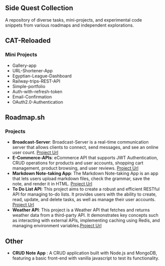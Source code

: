 ## Side Quest Collection
A repository of diverse tasks, mini-projects, and experimental code snippets from various roadmaps and independent explorations.
## CAT-Reloaded
### Mini Projects
- Gallery-app
- URL-Shortener-App
- Egyptian-League-Dashboard
- Railway-trips-REST-API
- Simple-portfolio
- Auth-with-refresh-token
- Email-Confirmation
- OAuth2.0-Authentication
## Roadmap.sh
### Projects
- **Broadcast-Server**: Broadcast-Server is a real-time communication server that allows clients to connect, send messages, and see an online user count. [Project Url](https://roadmap.sh/projects/broadcast-server)
- **E-Commerce-APIs**:  eCommerce API that supports JWT Authentication, CRUD operations for products and user accounts, shopping cart management, product browsing, and user reviews. [Project Url](https://github.com/mohyware/E-Commerce-API)
- **Markdown Note-taking App**: The Markdown Note-taking App is an app that lets users upload markdown files, check the grammar, save the note, and render it in HTML. [Project Url](https://roadmap.sh/projects/markdown-note-taking-app)
- **To Do List API**:  This project aims to create a robust and efficient RESTful API for managing to-do lists. It provides users with the ability to create, read, update, and delete tasks, as well as manage their user accounts. [Project Url](https://roadmap.sh/projects/todo-list-api)
- **Weather API**: This project is a Weather API that fetches and returns weather data from a third-party API. It demonstrates key concepts such as interacting with external APIs, implementing caching using Redis, and managing environment variables.[Project Url](https://roadmap.sh/projects/weather-api-wrapper-service)
## Other
- **CRUD Note App** : A CRUD application built with Node.js and MongoDB, featuring a basic front-end with vanilla javascript to test its functionality.
